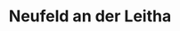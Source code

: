 ---
title: Neufeld an der Leitha
url: /neufeld-an-der-leitha/
latitude: 47.869
longitude: 16.381
---